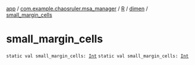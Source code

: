 [app](../../../index.md) / [com.example.chaosruler.msa_manager](../../index.md) / [R](../index.md) / [dimen](index.md) / [small_margin_cells](.)

# small_margin_cells

`static val small_margin_cells: `[`Int`](https://kotlinlang.org/api/latest/jvm/stdlib/kotlin/-int/index.html)
`static val small_margin_cells: `[`Int`](https://kotlinlang.org/api/latest/jvm/stdlib/kotlin/-int/index.html)